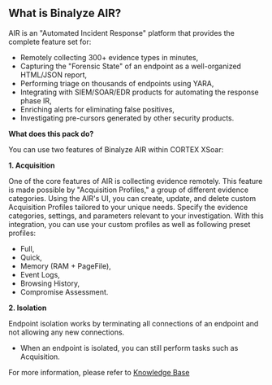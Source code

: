 ## What is Binalyze AIR?

AIR is an "Automated Incident Response" platform that provides the complete feature set for:

- Remotely collecting 300+ evidence types in minutes,
- Capturing the "Forensic State" of an endpoint as a well-organized HTML/JSON report,
- Performing triage on thousands of endpoints using YARA,
- Integrating with SIEM/SOAR/EDR products for automating the response phase IR,
- Enriching alerts for eliminating false positives,
- Investigating pre-cursors generated by other security products.
  

**What does this pack do?**

You can use two features of Binalyze AIR within CORTEX XSoar:

**1. Acquisition**

One of the core features of AIR is collecting evidence remotely. This feature is made possible by "Acquisition Profiles," a group of different evidence categories. Using the AIR's UI, you can create, update, and delete custom Acquisition Profiles tailored to your unique needs. Specify the evidence categories, settings, and parameters relevant to your investigation.
With this integration, you can use your custom profiles as well as following preset profiles:

- Full,
- Quick,
- Memory (RAM + PageFile),
- Event Logs,
- Browsing History,
- Compromise Assessment.




**2. Isolation**

Endpoint isolation works by terminating all connections of an endpoint and not allowing any new connections.
- When an endpoint is isolated, you can still perform tasks such as Acquisition.

For more information, please refer to [Knowledge Base](https://kb.binalyze.com/)
